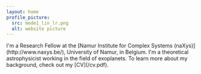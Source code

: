 ```yaml
---
layout: home
profile_picture:
  src: mode1_lin_lr.png
  alt: website picture
---
```


<p>
I'm a Research Fellow at the [Namur Institute for Complex Systems (naXys)](http://www.naxys.be/), University of Namur, in Belgium. I'm a theoretical astrophysicist working in the field of exoplanets. To learn more about my background, check out my [CV](/cv.pdf).
</p>


